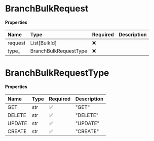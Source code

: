 # BranchBulkRequest

**Properties**

| Name    | Type                  | Required | Description |
| :------ | :-------------------- | :------- | :---------- |
| request | List[BulkId]          | ❌       |             |
| type\_  | BranchBulkRequestType | ❌       |             |

# BranchBulkRequestType

**Properties**

| Name   | Type | Required | Description |
| :----- | :--- | :------- | :---------- |
| GET    | str  | ✅       | "GET"       |
| DELETE | str  | ✅       | "DELETE"    |
| UPDATE | str  | ✅       | "UPDATE"    |
| CREATE | str  | ✅       | "CREATE"    |

